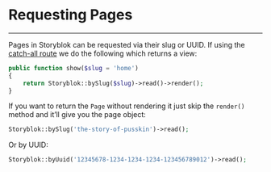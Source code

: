 # Requesting Pages

---

Pages in Storyblok can be requested via their slug or UUID. If using the [catch-all route](/{{route}}/{{version}}/installation#routing) we do the following which returns a view:

```php
public function show($slug = 'home')
{
	return Storyblok::bySlug($slug)->read()->render();
}
```

If you want to return the `Page` without rendering it just skip the `render()` method and it’ll give you the page object:

```php
Storyblok::bySlug('the-story-of-pusskin')->read();
```

Or by UUID:

```php             
Storyblok::byUuid('12345678-1234-1234-1234-123456789012')->read();
```
